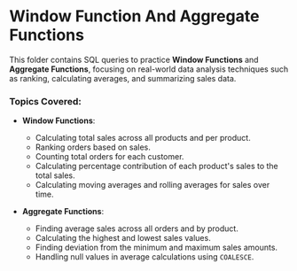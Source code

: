 # Window Function And Aggregate Functions

This folder contains SQL queries to practice **Window Functions** and **Aggregate Functions**, focusing on real-world data analysis techniques such as ranking, calculating averages, and summarizing sales data.

### Topics Covered:

- **Window Functions**:
  - Calculating total sales across all products and per product.
  - Ranking orders based on sales.
  - Counting total orders for each customer.
  - Calculating percentage contribution of each product's sales to the total sales.
  - Calculating moving averages and rolling averages for sales over time.
  
- **Aggregate Functions**:
  - Finding average sales across all orders and by product.
  - Calculating the highest and lowest sales values.
  - Finding deviation from the minimum and maximum sales amounts.
  - Handling null values in average calculations using `COALESCE`.
